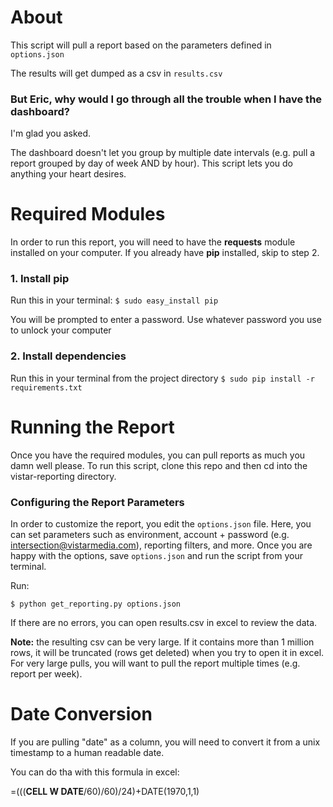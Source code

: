 # About

This script will pull a report based on the parameters defined in `options.json`

The results will get dumped as a csv in `results.csv`

### But Eric, why would I go through all the trouble when I have the dashboard?

I'm glad you asked.

The dashboard doesn't let you group by multiple date intervals (e.g. pull a report grouped by day of week AND by hour). This script lets you do anything your heart desires.

# Required Modules

In order to run this report, you will need to have the **requests** module installed on your computer. If you already have **pip** installed, skip to step 2.

### 1. Install pip

Run this in your terminal:
`$ sudo easy_install pip`

You will be prompted to enter a password. Use whatever password you use to unlock your computer
### 2. Install dependencies

Run this in your terminal from the project directory
`$ sudo pip install -r requirements.txt`

# Running the Report

Once you have the required modules, you can pull reports as much you damn well please. To run this script, clone this repo and then cd into the vistar-reporting directory.

### Configuring the Report Parameters

In order to customize the report, you edit the `options.json` file. Here, you can set parameters such as environment, account + password (e.g. intersection@vistarmedia.com), reporting filters, and more. Once you are happy with the options, save `options.json` and run the script from your terminal.

Run:

`$ python get_reporting.py options.json`

If there are no errors, you can open results.csv in excel to review the data.

**Note:** the resulting csv can be very large. If it contains more than 1 million rows, it will be truncated (rows get deleted) when you try to open it in excel. For very large pulls, you will want to pull the report multiple times (e.g. report per week).

# Date Conversion
If you are pulling "date" as a column, you will need to convert it from a unix timestamp to a human readable date.

You can do tha with this formula in excel:

=(((**CELL W DATE**/60)/60)/24)+DATE(1970,1,1)
